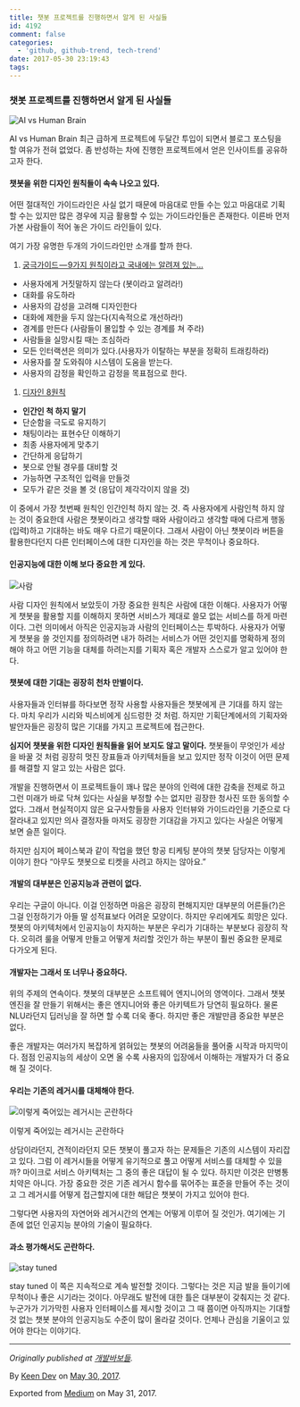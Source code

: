 ```yaml
---
title: 챗봇 프로젝트를 진행하면서 알게 된 사실들
id: 4192
comment: false
categories:
  - 'github, github-trend, tech-trend'
date: 2017-05-30 23:19:43
tags:
---
```


### [](http://keen.devpools.kr/2017/05/30/%5B2017-05-30%2023:19:43%5D%E1%84%8E%E1%85%A2%E1%86%BA%E1%84%87%E1%85%A9%E1%86%BA%20%E1%84%91%E1%85%B3%E1%84%85%E1%85%A9%E1%84%8C%E1%85%A6%E1%86%A8%E1%84%90%E1%85%B3%E1%84%85%E1%85%B3%E1%86%AF%20%E1%84%8C%E1%85%B5%E1%86%AB%E1%84%92%E1%85%A2%E1%86%BC%E1%84%92%E1%85%A1%E1%84%86%E1%85%A7%E1%86%AB%E1%84%89%E1%85%A5%20%E1%84%8B%E1%85%A1%E1%86%AF%E1%84%80%E1%85%A6%20%E1%84%83%E1%85%AC%E1%86%AB%20%E1%84%89%E1%85%A1%E1%84%89%E1%85%B5%E1%86%AF%E1%84%83%E1%85%B3%E1%86%AF/#%EC%B1%97%EB%B4%87-%ED%94%84%EB%A1%9C%EC%A0%9D%ED%8A%B8%EB%A5%BC-%EC%A7%84%ED%96%89%ED%95%98%EB%A9%B4%EC%84%9C-%EC%95%8C%EA%B2%8C-%EB%90%9C-%EC%82%AC%EC%8B%A4%EB%93%A4 "챗봇 프로젝트를 진행하면서 알게 된 사실들")챗봇 프로젝트를 진행하면서 알게 된 사실들

![AI vs Human Brain](https://cdn-images-1.medium.com/max/1600/0*cUkbr04Um53uekAF.jpg)

AI vs Human Brain
최근 급하게 프로젝트에 두달간 투입이 되면서 블로그 포스팅을 할 여유가 전혀 없었다.
좀 반성하는 차에 진행한 프로젝트에서 얻은 인사이트를 공유하고자 한다.

#### [](http://keen.devpools.kr/2017/05/30/%5B2017-05-30%2023:19:43%5D%E1%84%8E%E1%85%A2%E1%86%BA%E1%84%87%E1%85%A9%E1%86%BA%20%E1%84%91%E1%85%B3%E1%84%85%E1%85%A9%E1%84%8C%E1%85%A6%E1%86%A8%E1%84%90%E1%85%B3%E1%84%85%E1%85%B3%E1%86%AF%20%E1%84%8C%E1%85%B5%E1%86%AB%E1%84%92%E1%85%A2%E1%86%BC%E1%84%92%E1%85%A1%E1%84%86%E1%85%A7%E1%86%AB%E1%84%89%E1%85%A5%20%E1%84%8B%E1%85%A1%E1%86%AF%E1%84%80%E1%85%A6%20%E1%84%83%E1%85%AC%E1%86%AB%20%E1%84%89%E1%85%A1%E1%84%89%E1%85%B5%E1%86%AF%E1%84%83%E1%85%B3%E1%86%AF/#%EC%B1%97%EB%B4%87%EC%9D%84-%EC%9C%84%ED%95%9C-%EB%94%94%EC%9E%90%EC%9D%B8-%EC%9B%90%EC%B9%99%EB%93%A4%EC%9D%B4-%EC%86%8D%EC%86%8D-%EB%82%98%EC%98%A4%EA%B3%A0-%EC%9E%88%EB%8B%A4 "챗봇을 위한 디자인 원칙들이 속속 나오고 있다.")챗봇을 위한 디자인 원칙들이 속속 나오고 있다.

어떤 절대적인 가이드라인은 사실 없기 때문에 마음대로 만들 수는 있고 마음대로 기획할 수는 있지만 많은 경우에 지금 활용할 수 있는 가이드라인들은 존재한다. 이른바 먼저 가본 사람들이 적어 놓은 가이드 라인들이 있다.

여기 가장 유명한 두개의 가이드라인만 소개를 할까 한다.

1.  [궁극가이드 — 9가지 원칙이라고 국내에는 알려져 있는…](https://medium.muz.li/the-ultimate-guide-to-chatbots-why-theyre-disrupting-ux-and-best-practices-for-building-345e2150b682)

*   사용자에게 거짓말하지 않는다 (봇이라고 알려라!)
*   대화를 유도하라
*   사용자의 감성을 고려해 디자인한다
*   대화에 제한을 두지 않는다(지속적으로 개선하라!)
*   경계를 만든다 (사람들이 몰입할 수 있는 경계를 쳐 주라)
*   사람들을 실망시킬 때는 조심하라
*   모든 인터랙션은 의미가 있다.(사용자가 이탈하는 부분을 정확히 트래킹하라)
*   사용자를 잘 도와줘야 시스템이 도움을 받는다.
*   사용자의 감정을 확인하고 감정을 목표점으로 한다.

1.  [디자인 8원칙](http://refreshstudio.tistory.com/entry/%EB%B4%87-%EB%94%94%EC%9E%90%EC%9D%B8bot-design%EC%9D%98-8%EA%B0%80%EC%A7%80-%EC%9B%90%EC%B9%99)

*   **인간인 척 하지 말기**
*   단순함을 극도로 유지하기
*   채팅이라는 표현수단 이해하기
*   최종 사용자에게 맞추기
*   간단하게 응답하기
*   봇으로 안될 경우를 대비할 것
*   가능하면 구조적인 입력을 만들것
*   모두가 같은 것을 볼 것 (응답이 제각각이지 않을 것)

이 중에서 가장 첫번째 원칙인 인간인척 하지 않는 것. 즉 사용자에게 사람인척 하지 않는 것이 중요한데 사람은 챗봇이라고 생각할 때와 사람이라고 생각할 때에 다르게 행동(입력)하고 기대하는 바도 매우 다르기 때문이다. 그래서 사람이 아닌 챗봇이라 버튼을 활용한다던지 다른 인터페이스에 대한 디자인을 하는 것은 무척이나 중요하다.

#### [](http://keen.devpools.kr/2017/05/30/%5B2017-05-30%2023:19:43%5D%E1%84%8E%E1%85%A2%E1%86%BA%E1%84%87%E1%85%A9%E1%86%BA%20%E1%84%91%E1%85%B3%E1%84%85%E1%85%A9%E1%84%8C%E1%85%A6%E1%86%A8%E1%84%90%E1%85%B3%E1%84%85%E1%85%B3%E1%86%AF%20%E1%84%8C%E1%85%B5%E1%86%AB%E1%84%92%E1%85%A2%E1%86%BC%E1%84%92%E1%85%A1%E1%84%86%E1%85%A7%E1%86%AB%E1%84%89%E1%85%A5%20%E1%84%8B%E1%85%A1%E1%86%AF%E1%84%80%E1%85%A6%20%E1%84%83%E1%85%AC%E1%86%AB%20%E1%84%89%E1%85%A1%E1%84%89%E1%85%B5%E1%86%AF%E1%84%83%E1%85%B3%E1%86%AF/#%EC%9D%B8%EA%B3%B5%EC%A7%80%EB%8A%A5%EC%97%90-%EB%8C%80%ED%95%9C-%EC%9D%B4%ED%95%B4-%EB%B3%B4%EB%8B%A4-%EC%A4%91%EC%9A%94%ED%95%9C-%EA%B2%8C-%EC%9E%88%EB%8B%A4 "인공지능에 대한 이해 보다 중요한 게 있다.")인공지능에 대한 이해 보다 중요한 게 있다.

![사람](https://cdn-images-1.medium.com/max/1600/0*rYIrAKa51Aw1PBte.jpg)

사람
디자인 원칙에서 보았듯이 가장 중요한 원칙은 사람에 대한 이해다.
사용자가 어떻게 챗봇을 활용할 지를 이해하지 못하면 서비스가 제대로 쓸모 없는 서비스를 하게 마련이다. 그런 의미에서 아직은 인공지능과 사람의 인터페이스는 투박하다.
사용자가 어떻게 챗봇을 쓸 것인지를 정의하려면 내가 하려는 서비스가 어떤 것인지를 명확하게 정의해야 하고 어떤 기능을 대체를 하려는지를 기획자 혹은 개발자 스스로가 알고 있어야 한다.

#### [](http://keen.devpools.kr/2017/05/30/%5B2017-05-30%2023:19:43%5D%E1%84%8E%E1%85%A2%E1%86%BA%E1%84%87%E1%85%A9%E1%86%BA%20%E1%84%91%E1%85%B3%E1%84%85%E1%85%A9%E1%84%8C%E1%85%A6%E1%86%A8%E1%84%90%E1%85%B3%E1%84%85%E1%85%B3%E1%86%AF%20%E1%84%8C%E1%85%B5%E1%86%AB%E1%84%92%E1%85%A2%E1%86%BC%E1%84%92%E1%85%A1%E1%84%86%E1%85%A7%E1%86%AB%E1%84%89%E1%85%A5%20%E1%84%8B%E1%85%A1%E1%86%AF%E1%84%80%E1%85%A6%20%E1%84%83%E1%85%AC%E1%86%AB%20%E1%84%89%E1%85%A1%E1%84%89%E1%85%B5%E1%86%AF%E1%84%83%E1%85%B3%E1%86%AF/#%EC%B1%97%EB%B4%87%EC%97%90-%EB%8C%80%ED%95%9C-%EA%B8%B0%EB%8C%80%EB%8A%94-%EA%B5%89%EC%9E%A5%ED%9E%88-%EC%B2%9C%EC%B0%A8-%EB%A7%8C%EB%B3%84%EC%9D%B4%EB%8B%A4 "챗봇에 대한 기대는 굉장히 천차 만별이다.")챗봇에 대한 기대는 굉장히 천차 만별이다.

사용자들과 인터뷰를 하다보면 정작 사용할 사용자들은 챗봇에게 큰 기대를 하지 않는다. 마치 우리가 시리와 빅스비에게 심드렁한 것 처럼. 하지만 기획단계에서의 기획자와 발안자들은 굉장히 많은 기대를 가지고 프로젝트에 접근한다.

**심지어 챗봇을 위한 디자인 원칙들을 읽어 보지도 않고 말이다.** 챗봇들이 무엇인가 세상을 바꿀 것 처럼 굉장히 멋진 장표들과 아키텍처들을 보고 있지만 정작 이것이 어떤 문제를 해결할 지 알고 있는 사람은 없다.

개발을 진행하면서 이 프로젝트들이 꽤나 많은 분야의 인력에 대한 감축을 전제로 하고 그런 미래가 바로 닥쳐 있다는 사실을 부정할 수는 없지만 굉장한 청사진 또한 동의할 수 없다. 그래서 현실적이지 않은 요구사항들을 사용자 인터뷰와 가이드라인을 기준으로 다 잘라내고 있지만 의사 결정자들 마저도 굉장한 기대감을 가지고 있다는 사실은 어떻게 보면 슬픈 일이다.

하지만 심지어 페이스북과 같이 작업을 했던 항공 티케팅 분야의 챗봇 담당자는 이렇게 이야기 한다
“아무도 챗봇으로 티켓을 사려고 하지는 않아요.”

#### [](http://keen.devpools.kr/2017/05/30/%5B2017-05-30%2023:19:43%5D%E1%84%8E%E1%85%A2%E1%86%BA%E1%84%87%E1%85%A9%E1%86%BA%20%E1%84%91%E1%85%B3%E1%84%85%E1%85%A9%E1%84%8C%E1%85%A6%E1%86%A8%E1%84%90%E1%85%B3%E1%84%85%E1%85%B3%E1%86%AF%20%E1%84%8C%E1%85%B5%E1%86%AB%E1%84%92%E1%85%A2%E1%86%BC%E1%84%92%E1%85%A1%E1%84%86%E1%85%A7%E1%86%AB%E1%84%89%E1%85%A5%20%E1%84%8B%E1%85%A1%E1%86%AF%E1%84%80%E1%85%A6%20%E1%84%83%E1%85%AC%E1%86%AB%20%E1%84%89%E1%85%A1%E1%84%89%E1%85%B5%E1%86%AF%E1%84%83%E1%85%B3%E1%86%AF/#%EA%B0%9C%EB%B0%9C%EC%9D%98-%EB%8C%80%EB%B6%80%EB%B6%84%EC%9D%80-%EC%9D%B8%EA%B3%B5%EC%A7%80%EB%8A%A5%EA%B3%BC-%EA%B4%80%EB%A0%A8%EC%9D%B4-%EC%97%86%EB%8B%A4 "개발의 대부분은 인공지능과 관련이 없다.")개발의 대부분은 인공지능과 관련이 없다.

우리는 구글이 아니다. 이걸 인정하면 마음은 굉장히 편해지지만 대부분의 어른들(?)은 그걸 인정하기가 아들 딸 성적표보다 어려운 모양이다. 하지만 우리에게도 희망은 있다. 챗봇의 아키텍처에서 인공지능이 차지하는 부분은 우리가 기대하는 부분보다 굉장히 작다. 오히려 룰을 어떻게 만들고 어떻게 처리할 것인가 하는 부분이 훨씬 중요한 문제로 다가오게 된다.

#### [](http://keen.devpools.kr/2017/05/30/%5B2017-05-30%2023:19:43%5D%E1%84%8E%E1%85%A2%E1%86%BA%E1%84%87%E1%85%A9%E1%86%BA%20%E1%84%91%E1%85%B3%E1%84%85%E1%85%A9%E1%84%8C%E1%85%A6%E1%86%A8%E1%84%90%E1%85%B3%E1%84%85%E1%85%B3%E1%86%AF%20%E1%84%8C%E1%85%B5%E1%86%AB%E1%84%92%E1%85%A2%E1%86%BC%E1%84%92%E1%85%A1%E1%84%86%E1%85%A7%E1%86%AB%E1%84%89%E1%85%A5%20%E1%84%8B%E1%85%A1%E1%86%AF%E1%84%80%E1%85%A6%20%E1%84%83%E1%85%AC%E1%86%AB%20%E1%84%89%E1%85%A1%E1%84%89%E1%85%B5%E1%86%AF%E1%84%83%E1%85%B3%E1%86%AF/#%EA%B0%9C%EB%B0%9C%EC%9E%90%EB%8A%94-%EA%B7%B8%EB%9E%98%EC%84%9C-%EB%98%90-%EB%84%88%EB%AC%B4%EB%82%98-%EC%A4%91%EC%9A%94%ED%95%98%EB%8B%A4 "개발자는 그래서 또 너무나 중요하다.")개발자는 그래서 또 너무나 중요하다.

위의 주제의 연속이다. 챗봇의 대부분은 소프트웨어 엔지니어의 영역이다. 그래서 챗봇 엔진을 잘 만들기 위해서는 좋은 엔지니어와 좋은 아키텍트가 당연히 필요하다. 물론 NLU라던지 딥러닝을 잘 하면 할 수록 더욱 좋다. 하지만 좋은 개발만큼 중요한 부분은 없다.

좋은 개발자는 여러가지 복잡하게 얽혀있는 챗봇의 어려움들을 풀어줄 시작과 마지막이다. 점점 인공지능의 세상이 오면 올 수록 사용자의 입장에서 이해하는 개발자가 더 중요해 질 것이다.

#### [](http://keen.devpools.kr/2017/05/30/%5B2017-05-30%2023:19:43%5D%E1%84%8E%E1%85%A2%E1%86%BA%E1%84%87%E1%85%A9%E1%86%BA%20%E1%84%91%E1%85%B3%E1%84%85%E1%85%A9%E1%84%8C%E1%85%A6%E1%86%A8%E1%84%90%E1%85%B3%E1%84%85%E1%85%B3%E1%86%AF%20%E1%84%8C%E1%85%B5%E1%86%AB%E1%84%92%E1%85%A2%E1%86%BC%E1%84%92%E1%85%A1%E1%84%86%E1%85%A7%E1%86%AB%E1%84%89%E1%85%A5%20%E1%84%8B%E1%85%A1%E1%86%AF%E1%84%80%E1%85%A6%20%E1%84%83%E1%85%AC%E1%86%AB%20%E1%84%89%E1%85%A1%E1%84%89%E1%85%B5%E1%86%AF%E1%84%83%E1%85%B3%E1%86%AF/#%EC%9A%B0%EB%A6%AC%EB%8A%94-%EA%B8%B0%EC%A1%B4%EC%9D%98-%EB%A0%88%EA%B1%B0%EC%8B%9C%EB%A5%BC-%EB%8C%80%EC%B2%B4%ED%95%B4%EC%95%BC-%ED%95%9C%EB%8B%A4 "우리는 기존의 레거시를 대체해야 한다.")우리는 기존의 레거시를 대체해야 한다.

![이렇게 죽어있는 레거시는 곤란하다](https://cdn-images-1.medium.com/max/1600/0*5vgnyq-ln8SBEbYO.jpg)

이렇게 죽어있는 레거시는 곤란하다

상담이라던지, 견적이라던지 모든 챗봇이 풀고자 하는 문제들은 기존의 시스템이 자리잡고 있다. 그럼 이 레거시들을 어떻게 유기적으로 풀고 어떻게 서비스를 대체할 수 있을까? 마이크로 서비스 아키텍처는 그 중의 좋은 대답이 될 수 있다. 하지만 이것은 만병통치약은 아니다. 가장 중요한 것은 기존 레거시 함수를 묶어주는 표준을 만들어 주는 것이고 그 레거시를 어떻게 접근할지에 대한 해답은 챗봇이 가지고 있어야 한다.

그렇다면 사용자의 자연어와 레거시간의 연계는 어떻게 이루어 질 것인가. 여기에는 기존에 없던 인공지능 분야의 기술이 필요하다.

#### [](http://keen.devpools.kr/2017/05/30/%5B2017-05-30%2023:19:43%5D%E1%84%8E%E1%85%A2%E1%86%BA%E1%84%87%E1%85%A9%E1%86%BA%20%E1%84%91%E1%85%B3%E1%84%85%E1%85%A9%E1%84%8C%E1%85%A6%E1%86%A8%E1%84%90%E1%85%B3%E1%84%85%E1%85%B3%E1%86%AF%20%E1%84%8C%E1%85%B5%E1%86%AB%E1%84%92%E1%85%A2%E1%86%BC%E1%84%92%E1%85%A1%E1%84%86%E1%85%A7%E1%86%AB%E1%84%89%E1%85%A5%20%E1%84%8B%E1%85%A1%E1%86%AF%E1%84%80%E1%85%A6%20%E1%84%83%E1%85%AC%E1%86%AB%20%E1%84%89%E1%85%A1%E1%84%89%E1%85%B5%E1%86%AF%E1%84%83%E1%85%B3%E1%86%AF/#%EA%B3%BC%EC%86%8C-%ED%8F%89%EA%B0%80%ED%95%B4%EC%84%9C%EB%8F%84-%EA%B3%A4%EB%9E%80%ED%95%98%EB%8B%A4 "과소 평가해서도 곤란하다.")과소 평가해서도 곤란하다.

![stay tuned](https://cdn-images-1.medium.com/max/1600/0*EHAkE0QhpD2tOPTZ.jpg)

stay tuned
이 쪽은 지속적으로 계속 발전할 것이다. 그렇다는 것은 지금 발을 들이기에 무척이나 좋은 시기라는 것이다.
아무래도 발전에 대한 틀은 대부분이 갖춰지는 것 같다.
누군가가 기가막힌 사용자 인터페이스를 제시할 것이고 그 때 쯤이면 아직까지는 기대할 것 없는 챗봇 분야의 인공지능도 수준이 많이 올라갈 것이다.
언제나 관심을 기울이고 있어야 한다는 이야기다.

* * *

_Originally published at _[_개발바보들_](http://devpools.kr/2017/05/30/%EC%B1%97%EB%B4%87-%ED%94%84%EB%A1%9C%EC%A0%9D%ED%8A%B8%EB%A5%BC-%EC%A7%84%ED%96%89%ED%95%98%EB%A9%B4%EC%84%9C-%EC%95%8C%EA%B2%8C-%EB%90%9C-%EC%82%AC%EC%8B%A4%EB%93%A4/)_._

By [Keen Dev](https://medium.com/@keendev) on [May 30, 2017](https://medium.com/p/179d67a9e2af).

Exported from [Medium](https://medium.com/) on May 31, 2017.